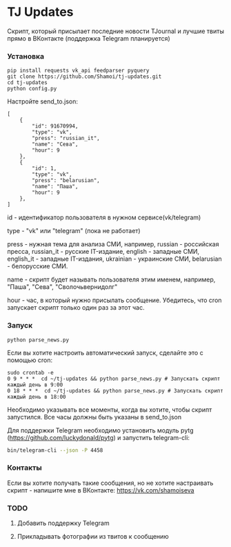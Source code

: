 # TJ Updates
Скрипт, который присылает последние новости TJournal и лучшие твиты прямо в ВКонтакте (поддержка Telegram планируется)
### Установка
```
pip install requests vk_api feedparser pyquery
git clone https://github.com/Shamoi/tj-updates.git
cd tj-updates
python config.py
```
Настройте send_to.json:
```
[
    {
        "id": 91670994,
        "type": "vk",
        "press": "russian_it",
        "name": "Сева",
        "hour": 9
    },
    {
        "id": 1,
        "type": "vk",
        "press": "belarusian",
        "name": "Паша",
        "hour": 9
    },
]
```
id - идентификатор пользователя в нужном сервисе(vk/telegram)

type - "vk" или "telegram" (пока не работает)

press - нужная тема для анализа СМИ, например, russian - российская пресса, russian_it - русские IT-издание, english - западные СМИ, english_it - западные IT-издания, ukrainian - украинские СМИ, belarusian - белорусские СМИ.

name - скрипт будет называть пользователя этим именем, например, "Паша", "Сева", "Сволочьвернидолг"

hour - час, в который нужно присылать сообщение. Убедитесь, что cron запускает скрипт только один раз за этот час.
### Запуск
```
python parse_news.py
```
Если вы хотите настроить автоматический запуск, сделайте это с помощью cron:
```
sudo crontab -e
0 9 * * *  cd ~/tj-updates && python parse_news.py # Запускать скрипт каждый день в 9:00
0 18 * * *  cd ~/tj-updates && python parse_news.py # Запускать скрипт каждый день в 18:00
```
Необходимо указывать все моменты, когда вы хотите, чтобы скрипт запустился. Все часы должны быть указаны в send_to.json

Для поддержки Telegram необходимо установить модуль pytg (https://github.com/luckydonald/pytg) и запустить telegram-cli:
```bash
bin/telegram-cli --json -P 4458
```
### Контакты
Если вы хотите получать такие сообщения, но не хотите настраивать скрипт - напишите мне в ВКонтакте: https://vk.com/shamoiseva
### TODO
1. Добавить поддержку Telegram

2. Прикладывать фотографии из твитов к сообщению
